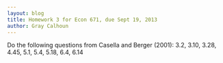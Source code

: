 ```yaml
---
layout: blog
title: Homework 3 for Econ 671, due Sept 19, 2013
author: Gray Calhoun
---
```


Do the following questions from Casella and Berger (2001):
3.2, 3.10, 3.28, 4.45, 5.1, 5.4, 5.18, 6.4, 6.14
